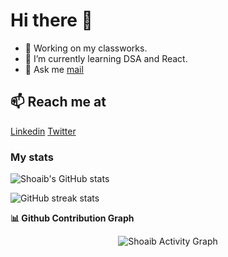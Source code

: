 # Hi there 👋

<!-- 
**shoaibisa/shoaibisa** is a ✨ _special_ ✨ repository because its `README.md` (this file) appears on your GitHub profile. -->
<!-- 
Here are some ideas to get you started:

- 🔭 I’m currently working on ... My class work
- 🌱 I’m currently learning ...
- 👯 I’m looking to collaborate on ...
- 🤔 I’m looking for help with ...
- 💬 Ask me about ...
- 📫 How to reach me: ...
- 😄 Pronouns: ...
- ⚡ Fun fact: ...

 -->
- 🔭 Working on my classworks.
- 🌱 I’m currently learning DSA and React.
- 💬 Ask me [mail](mailto:shoaibisa1@gmail.com)

## 📫 Reach me at
[Linkedin](https://www.linkedin.com/in/shoaibisa/)
[Twitter](https://www.twitter.com/shoaibisa)
<!-- [Hackerrank](https://www.hackerrank.com/shoaibisa) -->



<!-- ### Top Language used

![Top Langs](https://github-readme-stats.vercel.app/api/top-langs/?username=shoaibisa) -->

### My stats

![Shoaib's GitHub stats](https://github-readme-stats.vercel.app/api?username=shoaibisa)


![GitHub streak stats](https://github-readme-streak-stats.herokuapp.com/?user=shoaibisa)

<summary><b>📊 Github Contribution Graph</b></summary>
<p align="center"<a href="#"><img alt="Shoaib Activity Graph" src="https://activity-graph.herokuapp.com/graph?username=shoaibisa&bg_color=0D1117&color=e05397&line=e05397&point=FFFFFF&hide_border=true&" /></a></p>

